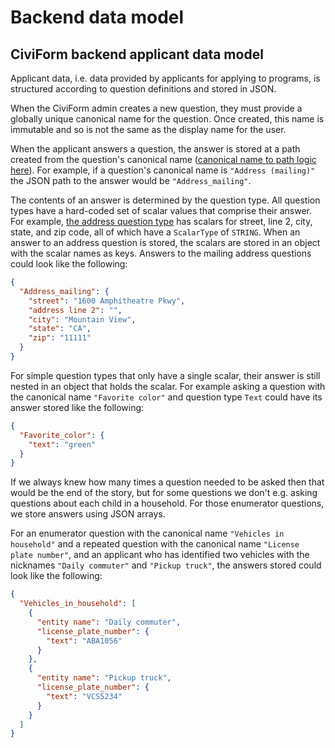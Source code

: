 # Backend data model

## CiviForm backend applicant data model

Applicant data, i.e. data provided by applicants for applying to programs, is structured according to question definitions and stored in JSON.

When the CiviForm admin creates a new question, they must provide a globally unique canonical name for the question. Once created, this name is immutable and so is not the same as the display name for the user.

When the applicant answers a question, the answer is stored at a path created from the question's canonical name ([canonical name to path logic here](https://github.com/civiform/civiform/blob/main/server/app/services/question/types/QuestionDefinition.java#L102-L109)). For example, if a question's canonical name is `"Address (mailing)"` the JSON path to the answer would be `"Address_mailing"`.

The contents of an answer is determined by the question type. All question types have a hard-coded set of scalar values that comprise their answer. For example, [the address question type](https://github.com/civiform/civiform/blob/main/server/app/services/applicant/question/AddressQuestion.java#L208-L226) has scalars for street, line 2, city, state, and zip code, all of which have a `ScalarType` of `STRING`. When an answer to an address question is stored, the scalars are stored in an object with the scalar names as keys. Answers to the mailing address questions could look like the following:

```json
{
  "Address_mailing": {
    "street": "1600 Amphitheatre Pkwy",
    "address line 2": "",
    "city": "Mountain View",
    "state": "CA",
    "zip": "11111"
  }
}
```

For simple question types that only have a single scalar, their answer is still nested in an object that holds the scalar. For example asking a question with the canonical name `"Favorite color"` and question type `Text` could have its answer stored like the following:

```json
{
  "Favorite_color": {
    "text": "green"
  }
}
```

If we always knew how many times a question needed to be asked then that would be the end of the story, but for some questions we don't e.g. asking questions about each child in a household. For those enumerator questions, we store answers using JSON arrays.

For an enumerator question with the canonical name `"Vehicles in household"` and a repeated question with the canonical name `"License plate number"`, and an applicant who has identified two vehicles with the nicknames `"Daily commuter"` and `"Pickup truck"`, the answers stored could look like the following:

```json
{
  "Vehicles_in_household": [
    {
      "entity name": "Daily commuter",
      "license_plate_number": {
        "text": "ABA1056"
      }
    },
    {
      "entity name": "Pickup truck",
      "license_plate_number": {
        "text": "VCS5234"
      }
    }
  ]
}
```

